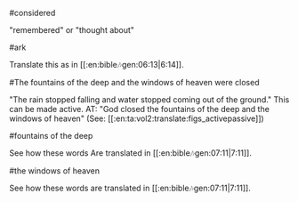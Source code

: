 #considered

"remembered" or "thought about"

#ark

Translate this as in [[:en:bible:notes:gen:06:13|6:14]].

#The fountains of the deep and the windows of heaven were closed

"The rain stopped falling and water stopped coming out of the ground." This can be made active. AT: "God closed the fountains of the deep and the windows of heaven" (See: [[:en:ta:vol2:translate:figs_activepassive]])

#fountains of the deep

See how these words Are translated in [[:en:bible:notes:gen:07:11|7:11]].

#the windows of heaven

See how these words are translated in [[:en:bible:notes:gen:07:11|7:11]].